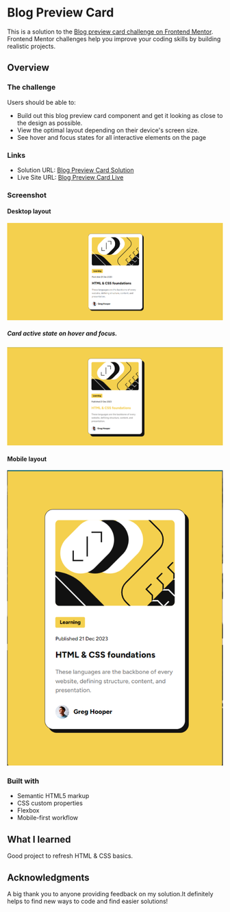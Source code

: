 # Blog Preview Card

This is a solution to the [Blog preview card challenge on Frontend Mentor](https://www.frontendmentor.io/challenges/blog-preview-card-ckPaj01IcS). Frontend Mentor challenges help you improve your coding skills by building realistic projects.

## Overview

### The challenge

Users should be able to:

- Build out this blog preview card component and get it looking as close to the design as possible.
- View the optimal layout depending on their device's screen size.
- See hover and focus states for all interactive elements on the page

### Links

- Solution URL: [Blog Preview Card Solution](https://www.frontendmentor.io/solutions/responsive-blog-preview-card-using-html-and-css-mKfLAr6S3c)
- Live Site URL: [Blog Preview Card Live](https://keertyverma.github.io/frontend-mentor-challenges-solutions/blog-preview-card/)

### Screenshot

#### Desktop layout

![desktop layout](images/screenshots/desktop.png)

##### Card active state on hover and focus.

![active state layout](images/screenshots/desktop_active_state.png)

#### Mobile layout

![mobile layout](images/screenshots/mobile.png)

### Built with

- Semantic HTML5 markup
- CSS custom properties
- Flexbox
- Mobile-first workflow

## What I learned

Good project to refresh HTML & CSS basics.

## Acknowledgments

A big thank you to anyone providing feedback on my solution.It definitely helps to find new ways to code and find easier solutions!
